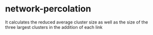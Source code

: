 # network-percolation
It calculates the reduced average cluster size as well as the size of the three largest clusters in the addition of each link 
